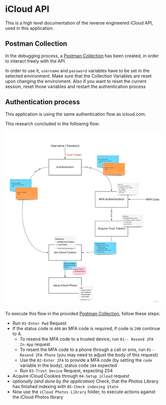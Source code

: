 # iCloud API

This is a high level documentation of the reverse engineered iCloud API, used in this application. 

## Postman Collection

In the debugging process, a [Postman Collection](https://github.com/steilerDev/icloud-photos-sync/tree/main/postman) has been created, in order to interact freely with the API.

In order to use it, `username` and `password` variables have to be set in the selected environment. Make sure that the Collection Variables are reset upon changing the environment. Also if you want to reset the current session, reset those variables and restart the authentication process

## Authentication process

This application is using the same authentication flow as icloud.com.

This research concluded in the following flow:

[![Flow](../assets/01_authentication-flow.jpeg)](https://miro.com/app/board/uXjVOxcisIM=/?share_link_id=646572552229)

To execute this flow in the provided [Postman Collection](https://github.com/steilerDev/icloud-photos-sync/tree/main/postman), follow these steps:

- Run `01-Enter Pwd` Request
- If the status code is `409` an MFA code is required, if code is `200` continue to 4.
  - To resend the MFA code to a trusted device, run `01-- Resend 2FA In-App` request
  - To resent the MFA code to a phone through a call or sms, run `01-- Resend 2FA Phone` (you may need to adjust the body of this request)
  - Use the `02-Enter 2FA` to provide a MFA code (by setting the `code` variable in the body), status code `204` expected
  - Run `03-Trust Device` Request, expecting 204
- Acquire iCloud Cookies through `04-Setup iCloud` request
- *optionally (and done by the application)* Check, that the Photos Library has finished indexing with `05-Check indexing State`
- Now use the `iCloud Photos Library` folder, to execute actions against the iCloud Photos library
